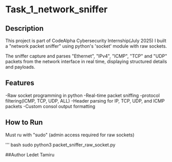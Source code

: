 # Task_1_network_sniffer

## Description
This project is part of CodeAlpha Cybersecurity Internship(July 2025)
I built a "network packet sniffer" using python's 'socket' module with raw sockets.

The sniffer capture and parses "Ethernet", "IPv4", "ICMP", "TCP" and "UDP" packets from the network interface in real time, displaying structured details and payloads.

## Features
-Raw socket programming in python
-Real-time packet sniffing
-protocol filtering(ICMP, TCP, UDP, ALL)
-Header parsing for IP, TCP, UDP, and ICMP packets
-Custom consol output formatting

## How to Run 
Must ru with "sudo" (admin access required for raw sockets)

''' bash
sudo python3 packet_sniffer_raw_socket.py

##Author
Ledet Tamiru
